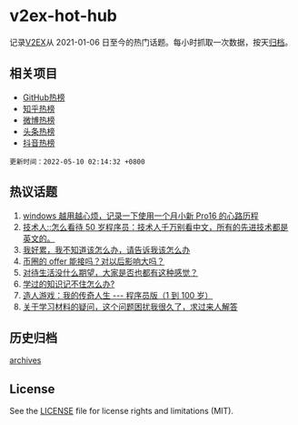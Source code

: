 # v2ex-hot-hub

 记录[V2EX](https://www.v2ex.com/)从 2021-01-06 日至今的热门话题。每小时抓取一次数据，按天[归档](archives)。
 
 ## 相关项目

- [GitHub热榜](https://github.com/lonnyzhang423/github-hot-hub)
- [知乎热榜](https://github.com/lonnyzhang423/zhihu-hot-hub)
- [微博热榜](https://github.com/lonnyzhang423/weibo-hot-hub)
- [头条热榜](https://github.com/lonnyzhang423/toutiao-hot-hub)
- [抖音热榜](https://github.com/lonnyzhang423/douyin-hot-hub)


 `更新时间：2022-05-10 02:14:32 +0800`

## 热议话题

1. [windows 越用越心烦，记录一下使用一个月小新 Pro16 的心路历程](https://www.v2ex.com/t/851764)
1. [技术人::怎么看待 50 岁程序员：技术人千万别看中文，所有的先进技术都是英文的。](https://www.v2ex.com/t/851706)
1. [我好累，我不知道该怎么办，请告诉我该怎么办](https://www.v2ex.com/t/851808)
1. [币圈的 offer 能接吗？对以后影响大吗？](https://www.v2ex.com/t/851756)
1. [对待生活没什么期望，大家是否也都有这种感觉？](https://www.v2ex.com/t/851659)
1. [学过的知识记不住怎么办?](https://www.v2ex.com/t/851728)
1. [造人游戏：我的传奇人生 --- 程序员版（1 到 100 岁）](https://www.v2ex.com/t/851681)
1. [关于学习材料的疑问，这个问题困扰我很久了，求过来人解答](https://www.v2ex.com/t/851637)

## 历史归档

[archives](archives)

## License

See the [LICENSE](LICENSE) file for license rights and limitations (MIT).
